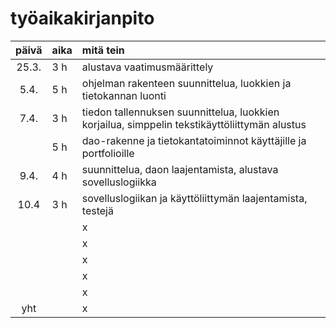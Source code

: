 # työaikakirjanpito

| päivä | aika | mitä tein  |
| :----:|:-----| :-----|
| 25.3. | 3 h  | alustava vaatimusmäärittely |
| 5.4.  | 5 h  | ohjelman rakenteen suunnittelua, luokkien ja tietokannan luonti |
| 7.4.  | 3 h  | tiedon tallennuksen suunnittelua, luokkien korjailua, simppelin tekstikäyttöliittymän alustus|
|       | 5 h  | dao-rakenne ja tietokantatoiminnot käyttäjille ja portfolioille |
| 9.4.  | 4 h  | suunnittelua, daon laajentamista, alustava sovelluslogiikka |
| 10.4  | 3 h  | sovelluslogiikan ja käyttöliittymän laajentamista, testejä |
|       |      | x |
|       |      | x |
|       |      | x |
|       |      | x |
|       |      | x |
| yht   |      | x | 
